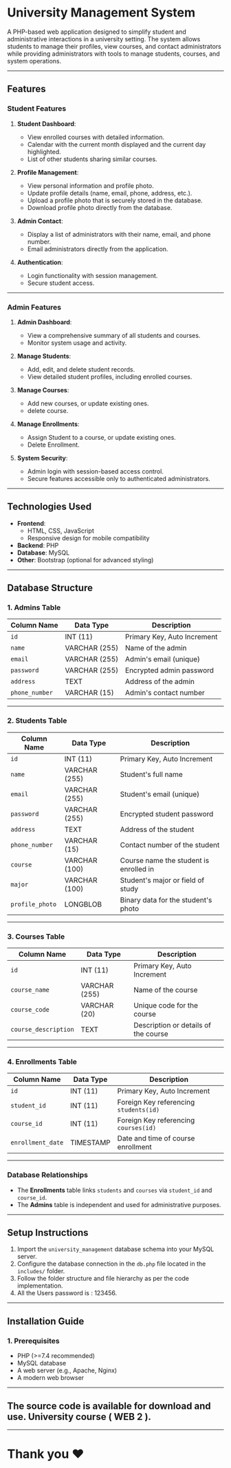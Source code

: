 # University Management System

A PHP-based web application designed to simplify student and administrative interactions in a university setting. The system allows students to manage their profiles, view courses, and contact administrators while providing administrators with tools to manage students, courses, and system operations.

---

## Features

### **Student Features**
1. **Student Dashboard**:
   - View enrolled courses with detailed information.
   - Calendar with the current month displayed and the current day highlighted.
   - List of other students sharing similar courses.

2. **Profile Management**:
   - View personal information and profile photo.
   - Update profile details (name, email, phone, address, etc.).
   - Upload a profile photo that is securely stored in the database.
   - Download profile photo directly from the database.

3. **Admin Contact**:
   - Display a list of administrators with their name, email, and phone number.
   - Email administrators directly from the application.

4. **Authentication**:
   - Login functionality with session management.
   - Secure student access.

---

### **Admin Features**
1. **Admin Dashboard**:
   - View a comprehensive summary of all students and courses.
   - Monitor system usage and activity.

2. **Manage Students**:
   - Add, edit, and delete student records.
   - View detailed student profiles, including enrolled courses.

3. **Manage Courses**:
   - Add new courses, or update existing ones.
   - delete course.

4. **Manage Enrollments**:
   - Assign Student to a course, or update existing ones.
   - Delete Enrollment.

5. **System Security**:
   - Admin login with session-based access control.
   - Secure features accessible only to authenticated administrators.

---

## Technologies Used

- **Frontend**: 
  - HTML, CSS, JavaScript
  - Responsive design for mobile compatibility
- **Backend**: PHP
- **Database**: MySQL
- **Other**: Bootstrap (optional for advanced styling)

---
## Database Structure

### 1. Admins Table
| Column Name     | Data Type       | Description                      |
|-----------------|----------------|----------------------------------|
| `id`           | INT (11)       | Primary Key, Auto Increment      |
| `name`         | VARCHAR (255)  | Name of the admin                |
| `email`        | VARCHAR (255)  | Admin's email (unique)           |
| `password`     | VARCHAR (255)  | Encrypted admin password         |
| `address`      | TEXT           | Address of the admin             |
| `phone_number` | VARCHAR (15)   | Admin's contact number           |

---

### 2. Students Table
| Column Name       | Data Type       | Description                            |
|-------------------|----------------|----------------------------------------|
| `id`             | INT (11)       | Primary Key, Auto Increment            |
| `name`           | VARCHAR (255)  | Student's full name                    |
| `email`          | VARCHAR (255)  | Student's email (unique)               |
| `password`       | VARCHAR (255)  | Encrypted student password             |
| `address`        | TEXT           | Address of the student                 |
| `phone_number`   | VARCHAR (15)   | Contact number of the student          |
| `course`         | VARCHAR (100)  | Course name the student is enrolled in |
| `major`          | VARCHAR (100)  | Student's major or field of study      |
| `profile_photo`  | LONGBLOB       | Binary data for the student's photo    |

---

### 3. Courses Table
| Column Name         | Data Type       | Description                            |
|---------------------|----------------|----------------------------------------|
| `id`               | INT (11)       | Primary Key, Auto Increment            |
| `course_name`      | VARCHAR (255)  | Name of the course                     |
| `course_code`      | VARCHAR (20)   | Unique code for the course             |
| `course_description`| TEXT          | Description or details of the course   |

---

### 4. Enrollments Table
| Column Name       | Data Type       | Description                              |
|-------------------|----------------|------------------------------------------|
| `id`             | INT (11)       | Primary Key, Auto Increment              |
| `student_id`     | INT (11)       | Foreign Key referencing `students(id)`   |
| `course_id`      | INT (11)       | Foreign Key referencing `courses(id)`    |
| `enrollment_date`| TIMESTAMP      | Date and time of course enrollment       |

---

### Database Relationships
- The **Enrollments** table links `students` and `courses` via `student_id` and `course_id`.
- The **Admins** table is independent and used for administrative purposes.

---

## Setup Instructions

1. Import the `university_management` database schema into your MySQL server.
2. Configure the database connection in the `db.php` file located in the `includes/` folder.
3. Follow the folder structure and file hierarchy as per the code implementation.
4. All the Users password is : 123456.

---

## Installation Guide

### 1. Prerequisites
- PHP (>=7.4 recommended)
- MySQL database
- A web server (e.g., Apache, Nginx)
- A modern web browser

---

## The source code is available for download and use. University course ( WEB 2 ).

---

# Thank you ❤️

